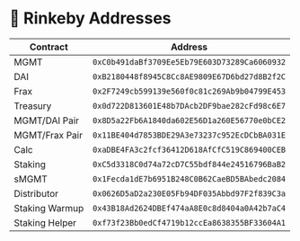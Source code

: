 # 📜 Rinkeby Addresses
| Contract | Address |
| --- | --- |
MGMT |  `0xC0b491daBf3709Ee5Eb79E603D73289Ca6060932`
DAI |  `0xB2180448f8945C8Cc8AE9809E67D6bd27d8B2f2C`
Frax |  `0x2F7249cb599139e560f0c81c269Ab9b04799E453`
Treasury |  `0x0d722D813601E48b7DAcb2DF9bae282cFd98c6E7`
MGMT/DAI Pair |  `0x8D5a22Fb6A1840da602E56D1a260E56770e0bCE2`
MGMT/Frax Pair |  `0x11BE404d7853BDE29A3e73237c952EcDCbBA031E`
Calc |  `0xaDBE4FA3c2fcf36412D618AfCfC519C869400CEB`
Staking |  `0xC5d3318C0d74a72cD7C55bdf844e24516796BaB2`
sMGMT |  `0x1Fecda1dE7b6951B248C0B62CaeBD5BAbedc2084`
Distributor | `0x0626D5aD2a230E05Fb94DF035Abbd97F2f839C3a`
Staking Warmup | `0x43B18Ad2624DBEf474aA8E0c8d8404a0A42b7aC4`
Staking Helper | `0xf73f23Bb0edCf4719b12ccEa8638355BF33604A1`